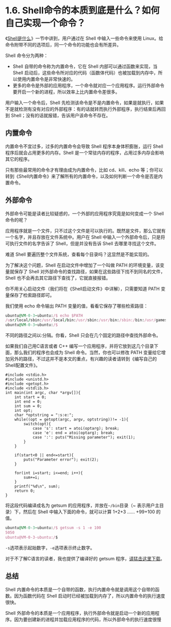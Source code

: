 # 1.6. Shell命令的本质到底是什么？如何自己实现一个命令？

《[Shell是什么](./shell1.md)》一节中讲到，用户通过在 Shell 中输入一些命令来使用 Linux。给命令附带不同的选项后，同一个命令的功能也会有所差异。

Shell 命令分为两种：
* Shell 自带的命令称为内置命令，它在 Shell 内部可以通过函数来实现，当 Shell 启动后，这些命令所对应的代码（函数体代码）也被加载到内存中，所以使用内置命令是非常快速的。
* 更多的命令是外部的应用程序，一个命令就对应一个应用程序。运行外部命令要开启一个新的进程，所以效率上比内置命令差很多。

用户输入一个命令后，Shell 先检测该命令是不是内置命令，如果是就执行，如果不是就检测有没有对应的外部程序：有的话就转而执行外部程序，执行结束后再回到 Shell；没有的话就报错，告诉用户该命令不存在。

## 内置命令
内置命令不宜过多，过多的内置命令会导致 Shell 程序本身体积膨胀，运行 Shell 程序后就会占用更多的内存。Shell 是一个常驻内存的程序，占用过多内存会影响其它的程序。

只有那些最常用的命令才有理由成为内置命令，比如 cd、kill、echo 等；你可以转到《Shell内置命令》来了解所有的内置命令，以及如何判断一个命令是否是内置命令。

## 外部命令
外部命令可能是读者比较疑惑的，一个外部的应用程序究竟是如何变成一个 Shell 命令的呢？

应用程序就是一个文件，只不过这个文件是可以执行的。既然是文件，那么它就有一个名字，并且存放在文件系统中。用户在 Shell 中输入一个外部命令后，只是将可执行文件的名字告诉了 Shell，但是并没有告诉 Shell 去哪里寻找这个文件。

难道 Shell 要遍历整个文件系统，查看每个目录吗？这显然是不能实现的。

为了解决这个问题，Shell 在启动文件中增加了一个叫做 PATH 的环境变量，该变量就保存了 Shell 对外部命令的查找路径，如果在这些路径下找不到同名的文件，Shell 也不会再去其它路径下查找了，它就直接报错。

你不用关心启动文件（我们将在《Shell启动文件》中详解），只需要知道 PATH 变量保存了检索路径即可。

我们使用 echo 命令输出 PATH 变量的值，看看它保存了哪些检索路径：
```ruby
ubuntu@VM-0-3-ubuntu:/$ echo $PATH
/usr/local/sbin:/usr/local/bin:/usr/sbin:/usr/bin:/sbin:/bin:/usr/games:/usr/local/games:/snap/bin
ubuntu@VM-0-3-ubuntu:/$ 
```
不同的路径之间以:分隔。你看，Shell 只会在几个固定的路径中查找外部命令。

如果我们自己用C语言或者 C++ 编写一个应用程序，并将它放到这几个目录下面，那么我们的程序也会成为 Shell 命令。当然，你也可以修改 PATH 变量给它增加另外的路径，不过这并不是本文的重点，有兴趣的读者请转到《编写自己的Shell配置文件》。

```ruby{.line-numbers}
#include <stdio.h>
#include <unistd.h>
#include <getopt.h>
#include <stdlib.h>
int main(int argc, char *argv[]){
    int start = 0;
    int end = 0;
    int sum = 0;
    int opt;
    char *optstring = ":s:e:";
    while((opt = getopt(argc, argv, optstring))!= -1){
        switch(opt){
            case 's': start = atoi(optarg); break;
            case 'e': end = atoi(optarg); break;
            case ':': puts("Missing parameter"); exit(1);
        }
    }
   
    if(start<0 || end<=start){
        puts("Parameter error"); exit(2);
    }
   
    for(int i=start; i<=end; i++){
        sum+=i;
    }
    printf("%d\n", sum);
    return 0;
}
```
将这段代码编译成名为 getsum 的应用程序，并放在`~/bin`目录（~ 表示用户主目录）下，然后在 Shell 中输入下面的命令，就可以计算 1+2+3 ...... +99+100 的值。
```ruby
ubuntu@VM-0-3-ubuntu:/$ getsum -s 1 -e 100
5050
ubuntu@VM-0-3-ubuntu:/$ 
```

`-s`选项表示起始数字，`-e`选项表示终止数字。

对于不了解C语言的读者，我也提供了编译好的 getsum 程序，[请猛击这里下载](../assets/files/getsum.zip)。

## 总结

Shell 内置命令的本质是一个自带的函数，执行内置命令就是调用这个自带的函数。因为函数代码在 Shell 启动时已经被加载到内存了，所以内置命令的执行速度很快。

Shell 外部命令的本质是一个应用程序，执行外部命令就是启动一个新的应用程序。因为要创建新的进程并加载应用程序的代码，所以外部命令的执行速度很慢
